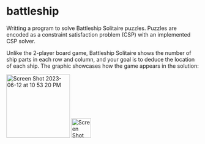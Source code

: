 # battleship
Writting a program to solve Battleship Solitaire puzzles. Puzzles are encoded as a constraint satisfaction problem (CSP) with an implemented CSP solver.

Unlike the 2-player board game, Battleship Solitaire shows the number of ship parts in each row and column, and your goal is to deduce the location of each ship. The graphic showcases how the game appears in the solution:

<img width="166" alt="Screen Shot 2023-06-12 at 10 53 20 PM" src="https://github.com/blipblopblop/battleship/assets/62577020/bf335439-afa8-446f-9ea4-0a4cdfed9f0f">

<img width="51" alt="Screen Shot 2023-06-12 at 10 53 29 PM" src="https://github.com/blipblopblop/battleship/assets/62577020/438bd389-f915-4b24-9248-40b01bbb11aa">
